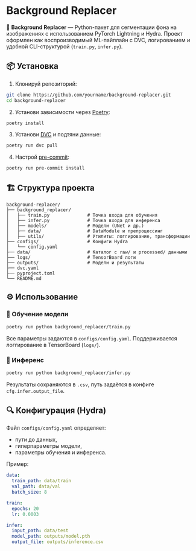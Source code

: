 # Background Replacer

🚀 **Background Replacer** — Python-пакет для сегментации фона на изображениях с использованием PyTorch Lightning и Hydra. Проект оформлен как воспроизводимый ML-пайплайн с DVC, логированием и удобной CLI-структурой (`train.py`, `infer.py`).

## 📦 Установка

1. Клонируй репозиторий:

```bash
git clone https://github.com/yourname/background-replacer.git
cd background-replacer
```

2. Установи зависимости через [Poetry](https://python-poetry.org/):

```bash
poetry install
```

3. Установи [DVC](https://dvc.org/) и подтяни данные:

```bash
poetry run dvc pull
```

4. Настрой [pre-commit](https://pre-commit.com/):

```bash
poetry run pre-commit install
```

## 🏗️ Структура проекта

```
background-replacer/
├── background_replacer/
│   ├── train.py              # Точка входа для обучения
│   ├── infer.py              # Точка входа для инференса
│   ├── models/               # Модели (UNet и др.)
│   ├── data/                 # DataModule и препроцессинг
│   ├── utils/                # Утилиты: логгирование, трансформации
├── configs/                  # Конфиги Hydra
│   └── config.yaml
├── data/                     # Каталог с raw/ и processed/ данными
├── logs/                     # TensorBoard логи
├── outputs/                  # Модели и результаты
├── dvc.yaml
├── pyproject.toml
└── README.md
```

## ⚙️ Использование

### 🔧 Обучение модели

```bash
poetry run python background_replacer/train.py
```

Все параметры задаются в `configs/config.yaml`. Поддерживается логгирование в TensorBoard (`logs/`).

### 🔎 Инференс

```bash
poetry run python background_replacer/infer.py
```

Результаты сохраняются в `.csv`, путь задаётся в конфиге `cfg.infer.output_file`.

## 🔍 Конфигурация (Hydra)

Файл `configs/config.yaml` определяет:
- пути до данных,
- гиперпараметры модели,
- параметры обучения и инференса.

Пример:

```yaml
data:
  train_path: data/train
  val_path: data/val
  batch_size: 8

train:
  epochs: 20
  lr: 0.0003

infer:
  input_path: data/test
  model_path: outputs/model.pth
  output_file: outputs/inference.csv
```
